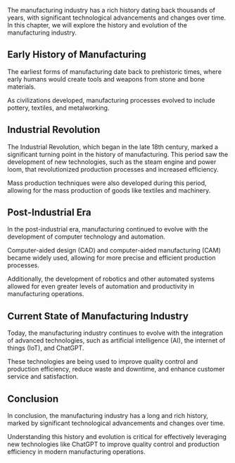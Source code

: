 

The manufacturing industry has a rich history dating back thousands of years, with significant technological advancements and changes over time. In this chapter, we will explore the history and evolution of the manufacturing industry.

Early History of Manufacturing
------------------------------

The earliest forms of manufacturing date back to prehistoric times, where early humans would create tools and weapons from stone and bone materials.

As civilizations developed, manufacturing processes evolved to include pottery, textiles, and metalworking.

Industrial Revolution
---------------------

The Industrial Revolution, which began in the late 18th century, marked a significant turning point in the history of manufacturing. This period saw the development of new technologies, such as the steam engine and power loom, that revolutionized production processes and increased efficiency.

Mass production techniques were also developed during this period, allowing for the mass production of goods like textiles and machinery.

Post-Industrial Era
-------------------

In the post-industrial era, manufacturing continued to evolve with the development of computer technology and automation.

Computer-aided design (CAD) and computer-aided manufacturing (CAM) became widely used, allowing for more precise and efficient production processes.

Additionally, the development of robotics and other automated systems allowed for even greater levels of automation and productivity in manufacturing operations.

Current State of Manufacturing Industry
---------------------------------------

Today, the manufacturing industry continues to evolve with the integration of advanced technologies, such as artificial intelligence (AI), the internet of things (IoT), and ChatGPT.

These technologies are being used to improve quality control and production efficiency, reduce waste and downtime, and enhance customer service and satisfaction.

Conclusion
----------

In conclusion, the manufacturing industry has a long and rich history, marked by significant technological advancements and changes over time.

Understanding this history and evolution is critical for effectively leveraging new technologies like ChatGPT to improve quality control and production efficiency in modern manufacturing operations.
